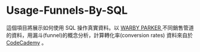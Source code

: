 # Usage-Funnels-By-SQL

 
這個項目將展示如何使用 SQL 操作真實資料。以 <a href = "https://www.warbyparker.com/" target = "_blank">WARBY PARKER </a>  不同銷售管道的資料，用漏斗(funnel)的概念分析，計算轉化率(conversion rates)
資料來自於<a href = "https://www.codecademy.com/learn" target = "_blank">CodeCademy</a> 。
